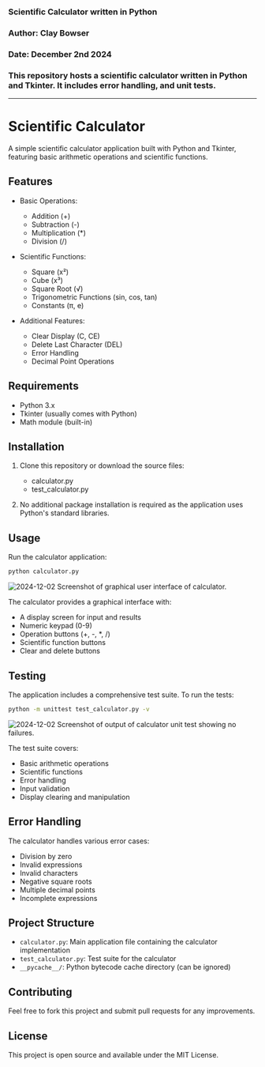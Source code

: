 ### Scientific Calculator written in Python
### Author: Clay Bowser
### Date: December 2nd 2024
### This repository hosts a scientific calculator written in Python and Tkinter. It includes error handling, and unit tests.
---
# Scientific Calculator

A simple scientific calculator application built with Python and Tkinter, featuring basic arithmetic operations and scientific functions.

## Features

- Basic Operations:
  - Addition (+)
  - Subtraction (-)
  - Multiplication (*)
  - Division (/)

- Scientific Functions:
  - Square (x²)
  - Cube (x³)
  - Square Root (√)
  - Trigonometric Functions (sin, cos, tan)
  - Constants (π, e)

- Additional Features:
  - Clear Display (C, CE)
  - Delete Last Character (DEL)
  - Error Handling
  - Decimal Point Operations

## Requirements

- Python 3.x
- Tkinter (usually comes with Python)
- Math module (built-in)

## Installation

1. Clone this repository or download the source files:
   - calculator.py
   - test_calculator.py

2. No additional package installation is required as the application uses Python's standard libraries.

## Usage

Run the calculator application:
```bash
python calculator.py
```
![2024-12-02 Screenshot of graphical user interface of calculator.]("./calculator-ui.PNG")

The calculator provides a graphical interface with:
- A display screen for input and results
- Numeric keypad (0-9)
- Operation buttons (+, -, *, /)
- Scientific function buttons
- Clear and delete buttons

## Testing

The application includes a comprehensive test suite. To run the tests:
```bash
python -m unittest test_calculator.py -v
```

![2024-12-02 Screenshot of output of calculator unit test showing no failures.]("./calculator-unit-test-output.PNG")

The test suite covers:
- Basic arithmetic operations
- Scientific functions
- Error handling
- Input validation
- Display clearing and manipulation

## Error Handling

The calculator handles various error cases:
- Division by zero
- Invalid expressions
- Invalid characters
- Negative square roots
- Multiple decimal points
- Incomplete expressions

## Project Structure

- `calculator.py`: Main application file containing the calculator implementation
- `test_calculator.py`: Test suite for the calculator
- `__pycache__/`: Python bytecode cache directory (can be ignored)

## Contributing

Feel free to fork this project and submit pull requests for any improvements.

## License

This project is open source and available under the MIT License.
